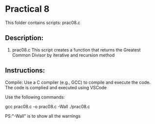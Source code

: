 # Practical 8
This folder contains scripts: prac08.c

## Description:
1. prac08.c
This script creates a function that returns the Greatest Common Divisor by iterative and recursion method

## Instructions:
Compile: Use a C compiler (e.g., GCC) to compile and execute the code.
The code is complied and executed using VSCode

Use the following commands:

gcc prac08.c -o prac08.c -Wall
./prac08.c

PS:"-Wall" is to show all the warnings

